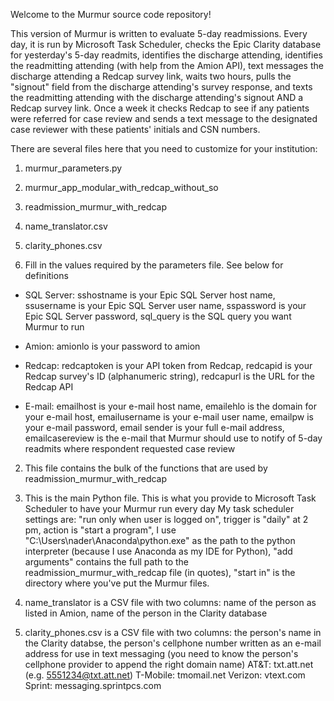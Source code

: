 Welcome to the Murmur source code repository! 

This version of Murmur is written to evaluate 5-day readmissions. Every day, it is run by Microsoft Task Scheduler, checks the Epic Clarity database for yesterday's 5-day readmits, identifies the discharge attending, identifies the readmitting attending (with help from the Amion API), text messages the discharge attending a Redcap survey link, waits two hours, pulls the "signout" field from the discharge attending's survey response, and texts the readmitting attending with the discharge attending's signout AND a Redcap survey link. Once a week it checks Redcap to see if any patients were referred for case review and sends a text message to the designated case reviewer with these patients' initials and CSN numbers.

There are several files here that you need to customize for your institution:
1) murmur_parameters.py
2) murmur_app_modular_with_redcap_without_so
3) readmission_murmur_with_redcap
4) name_translator.csv
5) clarity_phones.csv


1) Fill in the values required by the parameters file. See below for definitions
- SQL Server: 
sshostname is your Epic SQL Server host name, 
ssusername is your Epic SQL Server user name, 
sspassword is your Epic SQL Server password, 
sql_query is the SQL query you want Murmur to run

- Amion: 
amionlo is your password to amion

- Redcap:
redcaptoken is your API token from Redcap, 
redcapid is your Redcap survey's ID (alphanumeric string), 
redcapurl is the URL for the Redcap API

- E-mail: 
emailhost is your e-mail host name, 
emailehlo is the domain for your e-mail host, 
emailusername is your e-mail user name, 
emailpw is your e-mail password, 
email sender is your full e-mail address, 
emailcasereview is the e-mail that Murmur should use to notify of 5-day readmits where respondent requested case review

2) This file contains the bulk of the functions that are used by readmission_murmur_with_redcap

3) This is the main Python file. This is what you provide to Microsoft Task Scheduler to have your Murmur run every day
My task scheduler settings are: "run only when user is logged on", trigger is "daily" at 2 pm, action is "start a program", I use "C:\Users\nader\Anaconda\python.exe" as the path to the python interpreter (because I use Anaconda as my IDE for Python), "add arguments" contains the full path to the readmission_murmur_with_redcap file (in quotes), "start in" is the directory where you've put the Murmur files.

4) name_translator is a CSV file with two columns: name of the person as listed in Amion, name of the person in the Clarity database

5) clarity_phones.csv is a CSV file with two columns: the person's name in the Clarity databse, the person's cellphone number written as an e-mail address for use in text messaging (you need to know the person's cellphone provider to append the right domain name)
AT&T: txt.att.net (e.g. 5551234@txt.att.net)
T-Mobile: tmomail.net
Verizon: vtext.com
Sprint: messaging.sprintpcs.com

